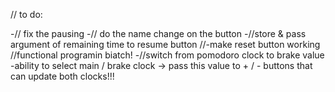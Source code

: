 
// to do:

-// fix the pausing 
-// do the name change on the  button
-//store & pass argument of remaining time to resume button
//-make reset button working
//functional programin biatch!
-//switch from pomodoro clock to brake value
-ability to select main / brake clock -> pass this value to + / - buttons that can update both clocks!!!